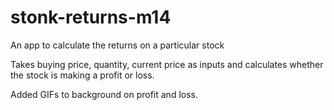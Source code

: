 # stonk-returns-m14
An app to calculate the returns on a particular stock

Takes buying price, quantity, current price as inputs and calculates whether the stock is making a profit or loss.

Added GIFs to background on profit and loss.
